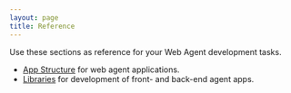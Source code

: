 ```yaml
---
layout: page
title: Reference
---
```

Use these sections as reference for your Web Agent development tasks.

- [App Structure](structure) for web agent applications.
- [Libraries](libraries) for development of front- and back-end agent apps.
